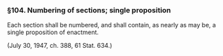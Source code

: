 ### §104. Numbering of sections; single proposition ###

Each section shall be numbered, and shall contain, as nearly as may be, a single proposition of enactment.

(July 30, 1947, ch. 388, 61 Stat. 634.)